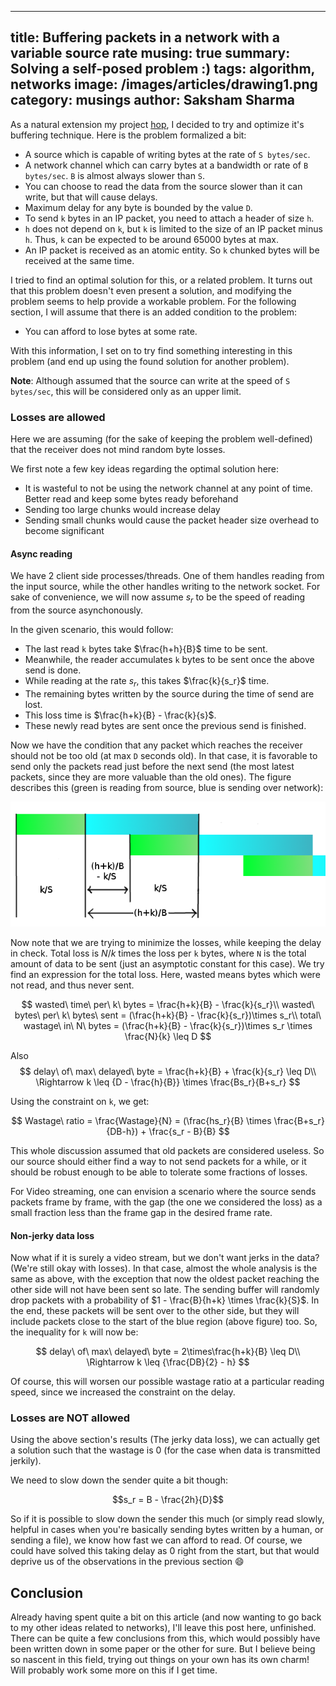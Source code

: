 ------
title: Buffering packets in a network with a variable source rate
musing: true
summary: Solving a self-posed problem :)
tags: algorithm, networks
image: /images/articles/drawing1.png
category: musings
author: Saksham Sharma
------

<script type="text/x-mathjax-config">
MathJax.Hub.Config({
  tex2jax: {inlineMath: [['$','$'], ['\\(','\\)']]}
});
</script>
<script type="text/javascript" async
  src="https://cdn.mathjax.org/mathjax/latest/MathJax.js?config=TeX-MML-AM_CHTML">
</script>

As a natural extension my project [hop](https://github.com/sakshamsharma/HTTP-Over-Protocol), I decided to try and optimize it's buffering technique. Here is the problem formalized a bit:

* A source which is capable of writing bytes at the rate of `S bytes/sec`.
* A network channel which can carry bytes at a bandwidth or rate of `B bytes/sec`. `B` is almost always slower than `S`.
* You can choose to read the data from the source slower than it can write, but that will cause delays.
* Maximum delay for any byte is bounded by the value `D`.
* To send `k` bytes in an IP packet, you need to attach a header of size `h`.
* `h` does not depend on `k`, but `k` is limited to the size of an IP packet minus `h`. Thus, `k` can be expected to be around 65000 bytes at max.
* An IP packet is received as an atomic entity. So `k` chunked bytes will be received at the same time.

I tried to find an optimal solution for this, or a related problem. It turns out that this problem doesn't even present a solution, and modifying the problem seems to help provide a workable problem. For the following section, I will assume that there is an added condition to the problem:

* You can afford to lose bytes at some rate.

With this information, I set on to try find something interesting in this problem (and end up using the found solution for another problem).

**Note**: Although assumed that the source can write at the speed of `S bytes/sec`, this will be considered only as an upper limit.

### Losses are allowed
Here we are assuming (for the sake of keeping the problem well-defined) that the receiver does not mind random byte losses.

We first note a few key ideas regarding the optimal solution here:

* It is wasteful to not be using the network channel at any point of time. Better read and keep some bytes ready beforehand
* Sending too large chunks would increase delay
* Sending small chunks would cause the packet header size overhead to become significant

#### Async reading
We have 2 client side processes/threads. One of them handles reading from the input source, while the other handles writing to the network socket. For sake of convenience, we will now assume $s_r$ to be the speed of reading from the source asynchonously.

In the given scenario, this would follow:

* The last read `k` bytes take $\frac{h+h}{B}$ time to be sent.
* Meanwhile, the reader accumulates `k` bytes to be sent once the above send is done.
* While reading at the rate $s_r$, this takes $\frac{k}{s_r}$ time.
* The remaining bytes written by the source during the time of send are lost.
* This loss time is $\frac{h+k}{B} - \frac{k}{s}$.
* These newly read bytes are sent once the previous send is finished.

Now we have the condition that any packet which reaches the receiver should not be too old (at max `D` seconds old). In that case, it is favorable to send only the packets read just before the next send (the most latest packets, since they are more valuable than the old ones). The figure describes this (green is reading from source, blue is sending over network):

![](/images/articles/drawing1.png)

Now note that we are trying to minimize the losses, while keeping the delay in check. Total loss is $N/k$ times the loss per `k` bytes, where `N` is the total amount of data to be sent (just an asymptotic constant for this case). We try find an expression for the total loss. Here, wasted means bytes which were not read, and thus never sent.


$$
wasted\ time\ per\ k\ bytes = \frac{h+k}{B} - \frac{k}{s_r}\\
wasted\ bytes\ per\ k\ bytes\ sent = (\frac{h+k}{B} - \frac{k}{s_r})\times s_r\\
total\ wastage\ in\ N\ bytes = (\frac{h+k}{B} - \frac{k}{s_r})\times s_r \times \frac{N}{k} \leq D
$$

Also
$$
delay\ of\ max\ delayed\ byte = \frac{h+k}{B} + \frac{k}{s_r} \leq D\\
\Rightarrow k \leq {D - \frac{h}{B}} \times \frac{Bs_r}{B+s_r}
$$

Using the constraint on `k`, we get:

$$
Wastage\ ratio = \frac{Wastage}{N} = (\frac{hs_r}{B} \times \frac{B+s_r}{DB-h}) + \frac{s_r - B}{B}
$$

This whole discussion assumed that old packets are considered useless. So our source should either find a way to not send packets for a while, or it should be robust enough to be able to tolerate some fractions of losses.

For Video streaming, one can envision a scenario where the source sends packets frame by frame, with the gap (the one we considered the loss) as a small fraction less than the frame gap in the desired frame rate.

#### Non-jerky data loss
Now what if it is surely a video stream, but we don't want jerks in the data? (We're still okay with losses). In that case, almost the whole analysis is the same as above, with the exception that now the oldest packet reaching the other side will not have been sent so late. The sending buffer will randomly drop packets with a probability of $1 - \frac{B}{h+k} \times \frac{k}{S}$. In the end, these packets will be sent over to the other side, but they will include packets close to the start of the blue region (above figure) too. So, the inequality for `k` will now be:

$$
delay\ of\ max\ delayed\ byte = 2\times\frac{h+k}{B} \leq D\\
\Rightarrow k \leq {\frac{DB}{2} - h}
$$

Of course, this will worsen our possible wastage ratio at a particular reading speed, since we increased the constraint on the delay.

### Losses are NOT allowed

Using the above section's results (The jerky data loss), we can actually get a solution such that the wastage is 0 (for the case when data is transmitted jerkily).

We need to slow down the sender quite a bit though:

$$s_r = B - \frac{2h}{D}$$

So if it is possible to slow down the sender this much (or simply read slowly, helpful in cases when you're basically sending bytes written by a human, or sending a file), we know how fast we can afford to read. Of course, we could have solved this taking delay as 0 right from the start, but that would deprive us of the observations in the previous section :smile:

## Conclusion
Already having spent quite a bit on this article (and now wanting to go back to my other ideas related to networks), I'll leave this post here, unfinished. There can be quite a few conclusions from this, which would possibly have been written down in some paper or the other for sure. But I believe being so nascent in this field, trying out things on your own has its own charm! Will probably work some more on this if I get time.

